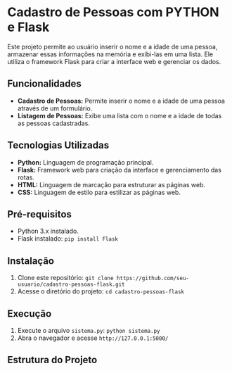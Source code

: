 
# Cadastro de Pessoas com PYTHON e Flask 

Este projeto permite ao usuário inserir o nome e a idade de uma pessoa, armazenar essas informações na memória e exibi-las em uma lista. Ele utiliza o framework Flask para criar a interface web e gerenciar os dados.

## Funcionalidades

* **Cadastro de Pessoas:** Permite inserir o nome e a idade de uma pessoa através de um formulário.
* **Listagem de Pessoas:** Exibe uma lista com o nome e a idade de todas as pessoas cadastradas.

## Tecnologias Utilizadas

* **Python:** Linguagem de programação principal.
* **Flask:** Framework web para criação da interface e gerenciamento das rotas.
* **HTML:** Linguagem de marcação para estruturar as páginas web.
* **CSS:** Linguagem de estilo para estilizar as páginas web.

## Pré-requisitos

* Python 3.x instalado.
* Flask instalado: `pip install Flask`

## Instalação

1. Clone este repositório: `git clone https://github.com/seu-usuario/cadastro-pessoas-flask.git`
2. Acesse o diretório do projeto: `cd cadastro-pessoas-flask`

## Execução

1. Execute o arquivo `sistema.py`: `python sistema.py`
2. Abra o navegador e acesse `http://127.0.0.1:5000/`

## Estrutura do Projeto
